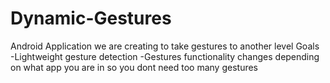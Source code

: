 # Dynamic-Gestures
Android Application we are creating to take gestures to another level
Goals
-Lightweight gesture detection
-Gestures functionality changes depending on what app you are in so you dont need too many gestures
